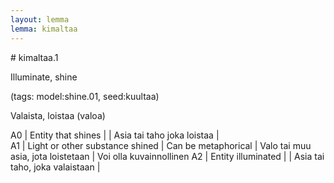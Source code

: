 ```yaml
---
layout: lemma
lemma: kimaltaa
---
```


<div class="sense">
# <span class="sensename">kimaltaa.1</span>

<span class="description">Illuminate, shine</span>

(tags: model:shine.01, seed:kuultaa)

<span class="description">Valaista, loistaa (valoa)</span>



A0 | Entity that shines |   | Asia tai taho joka loistaa |  
A1 | Light or other substance shined | Can be metaphorical | Valo tai muu asia, jota loistetaan | Voi olla kuvainnollinen
A2 | Entity illuminated |   | Asia tai taho, joka valaistaan |  

</div>

